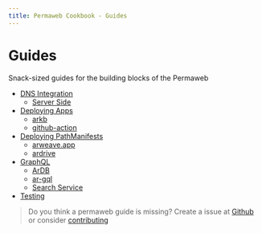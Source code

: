 ```yaml
---
title: Permaweb Cookbook - Guides
---
```


# Guides

Snack-sized guides for the building blocks of the Permaweb

-   [DNS Integration](dns-integration/server-side.md)
    -   [Server Side](dns-integration/server-side.md)
-   [Deploying Apps](deployment/index.md)
    -   [arkb](deployment/arkb.md)
    -   [github-action](deployment/github-action.md)
-   [Deploying PathManifests](deploying-manifests/deployingManifests.md)
    -   [arweave.app](deploying-manifests/arweave-app.md)
    -   [ardrive](deploying-manifests/ardrive.md)
-   [GraphQL](querying-arweave/queryingArweave.md)
    -   [ArDB](querying-arweave/ardb.md)
    -   [ar-gql](querying-arweave/ar-gql.md)
    -   [Search Service](querying-arweave/search-indexing-service.md)
-   [Testing](testing/arlocal.md)

> Do you think a permaweb guide is missing? Create a issue at [Github](https://github.com/twilson63/permaweb-cookbook/issues) or consider [contributing](../getting-started/contributing.md)
